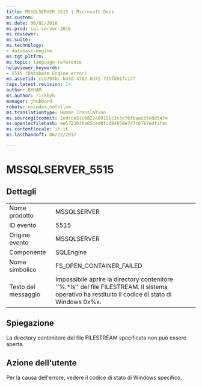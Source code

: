 ```yaml
---
title: MSSQLSERVER_5515 | Microsoft Docs
ms.custom: 
ms.date: 06/02/2016
ms.prod: sql-server-2016
ms.reviewer: 
ms.suite: 
ms.technology:
- database-engine
ms.tgt_pltfrm: 
ms.topic: language-reference
helpviewer_keywords:
- 5515 (Database Engine error)
ms.assetid: ccd793bc-ba5d-4782-8d72-731fd01fc177
caps.latest.revision: 14
author: BYHAM
ms.author: rickbyh
manager: jhubbard
robots: noindex,nofollow
ms.translationtype: Human Translation
ms.sourcegitcommit: 2edcce51c6822a89151c3c3c76fbaacb5edd54f4
ms.openlocfilehash: ee57236f8a05ced8fcd84858e747c6797edfafec
ms.contentlocale: it-it
ms.lasthandoff: 06/22/2017

---
```

# <a name="mssqlserver5515"></a>MSSQLSERVER_5515
  
## <a name="details"></a>Dettagli  
  
|||  
|-|-|  
|Nome prodotto|MSSQLSERVER|  
|ID evento|5515|  
|Origine evento|MSSQLSERVER|  
|Componente|SQLEngine|  
|Nome simbolico|FS_OPEN_CONTAINER_FAILED|  
|Testo del messaggio|Impossibile aprire la directory contenitore ''%.*ls'' del file FILESTREAM. Il sistema operativo ha restituito il codice di stato di Windows 0x%x.|  
  
## <a name="explanation"></a>Spiegazione  
La directory contenitore del file FILESTREAM specificata non può essere aperta.  
  
## <a name="user-action"></a>Azione dell'utente  
Per la causa dell'errore, vedere il codice di stato di Windows specifico.  
  

